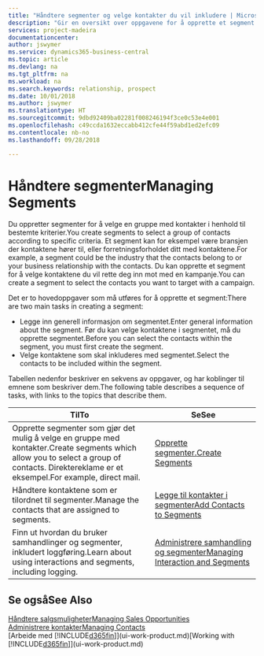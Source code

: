 ```yaml
---
title: "Håndtere segmenter og velge kontakter du vil inkludere | Microsoft-dokumentasjon"
description: "Gir en oversikt over oppgavene for å opprette et segment for å velge en gruppe med kontakter i samsvar med bestemte kriterier, for eksempel kontakter i en bestemt bransje du vil ha som målgruppe."
services: project-madeira
documentationcenter: 
author: jswymer
ms.service: dynamics365-business-central
ms.topic: article
ms.devlang: na
ms.tgt_pltfrm: na
ms.workload: na
ms.search.keywords: relationship, prospect
ms.date: 10/01/2018
ms.author: jswymer
ms.translationtype: HT
ms.sourcegitcommit: 9dbd92409ba02281f008246194f3ce0c53e4e001
ms.openlocfilehash: c49ccda1632eccabb412cfe44f59abd1ed2efc09
ms.contentlocale: nb-no
ms.lasthandoff: 09/28/2018

---
```

# <a name="managing-segments"></a><span data-ttu-id="ff5a0-103">Håndtere segmenter</span><span class="sxs-lookup"><span data-stu-id="ff5a0-103">Managing Segments</span></span>
<span data-ttu-id="ff5a0-104">Du oppretter segmenter for å velge en gruppe med kontakter i henhold til bestemte kriterier.</span><span class="sxs-lookup"><span data-stu-id="ff5a0-104">You create segments to select a group of contacts according to specific criteria.</span></span> <span data-ttu-id="ff5a0-105">Et segment kan for eksempel være bransjen der kontaktene hører til, eller forretningsforholdet ditt med kontaktene.</span><span class="sxs-lookup"><span data-stu-id="ff5a0-105">For example, a segment could be the industry that the contacts belong to or your business relationship with the contacts.</span></span> <span data-ttu-id="ff5a0-106">Du kan opprette et segment for å velge kontaktene du vil rette deg inn mot med en kampanje.</span><span class="sxs-lookup"><span data-stu-id="ff5a0-106">You can create a segment to select the contacts you want to target with a campaign.</span></span>

<span data-ttu-id="ff5a0-107">Det er to hovedoppgaver som må utføres for å opprette et segment:</span><span class="sxs-lookup"><span data-stu-id="ff5a0-107">There are two main tasks in creating a segment:</span></span>

* <span data-ttu-id="ff5a0-108">Legge inn generell informasjon om segmentet.</span><span class="sxs-lookup"><span data-stu-id="ff5a0-108">Enter general information about the segment.</span></span> <span data-ttu-id="ff5a0-109">Før du kan velge kontaktene i segmentet, må du opprette segmentet.</span><span class="sxs-lookup"><span data-stu-id="ff5a0-109">Before you can select the contacts within the segment, you must first create the segment.</span></span>
* <span data-ttu-id="ff5a0-110">Velge kontaktene som skal inkluderes med segmentet.</span><span class="sxs-lookup"><span data-stu-id="ff5a0-110">Select the contacts to be included within the segment.</span></span>

<span data-ttu-id="ff5a0-111">Tabellen nedenfor beskriver en sekvens av oppgaver, og har koblinger til emnene som beskriver dem.</span><span class="sxs-lookup"><span data-stu-id="ff5a0-111">The following table describes a sequence of tasks, with links to the topics that describe them.</span></span> 

| <span data-ttu-id="ff5a0-112">Til</span><span class="sxs-lookup"><span data-stu-id="ff5a0-112">To</span></span> | <span data-ttu-id="ff5a0-113">Se</span><span class="sxs-lookup"><span data-stu-id="ff5a0-113">See</span></span> |
| --- | --- |
| <span data-ttu-id="ff5a0-114">Opprette segmenter som gjør det mulig å velge en gruppe med kontakter.</span><span class="sxs-lookup"><span data-stu-id="ff5a0-114">Create segments which allow you to select a group of contacts.</span></span> <span data-ttu-id="ff5a0-115">Direktereklame er et eksempel.</span><span class="sxs-lookup"><span data-stu-id="ff5a0-115">For example, direct mail.</span></span> |[<span data-ttu-id="ff5a0-116">Opprette segmenter.</span><span class="sxs-lookup"><span data-stu-id="ff5a0-116">Create Segments</span></span>](marketing-how-create-segment.md) |
| <span data-ttu-id="ff5a0-117">Håndtere kontaktene som er tilordnet til segmenter.</span><span class="sxs-lookup"><span data-stu-id="ff5a0-117">Manage the contacts that are assigned to segments.</span></span> |[<span data-ttu-id="ff5a0-118">Legge til kontakter i segmenter</span><span class="sxs-lookup"><span data-stu-id="ff5a0-118">Add Contacts to Segments</span></span>](marketing-add-contact-segment.md) |
| <span data-ttu-id="ff5a0-119">Finn ut hvordan du bruker samhandlinger og segmenter, inkludert loggføring.</span><span class="sxs-lookup"><span data-stu-id="ff5a0-119">Learn about using interactions and segments, including logging.</span></span> |[<span data-ttu-id="ff5a0-120">Administrere samhandling og segmenter</span><span class="sxs-lookup"><span data-stu-id="ff5a0-120">Managing Interaction and Segments</span></span>](marketing-interaction-segments.md) |

## <a name="see-also"></a><span data-ttu-id="ff5a0-121">Se også</span><span class="sxs-lookup"><span data-stu-id="ff5a0-121">See Also</span></span>
[<span data-ttu-id="ff5a0-122">Håndtere salgsmuligheter</span><span class="sxs-lookup"><span data-stu-id="ff5a0-122">Managing Sales Opportunities</span></span>](marketing-manage-sales-opportunities.md)  
[<span data-ttu-id="ff5a0-123">Administrere kontakter</span><span class="sxs-lookup"><span data-stu-id="ff5a0-123">Managing Contacts</span></span>](marketing-contacts.md)  
<span data-ttu-id="ff5a0-124">[Arbeide med [!INCLUDE[d365fin](includes/d365fin_md.md)]](ui-work-product.md)</span><span class="sxs-lookup"><span data-stu-id="ff5a0-124">[Working with [!INCLUDE[d365fin](includes/d365fin_md.md)]](ui-work-product.md)</span></span>

